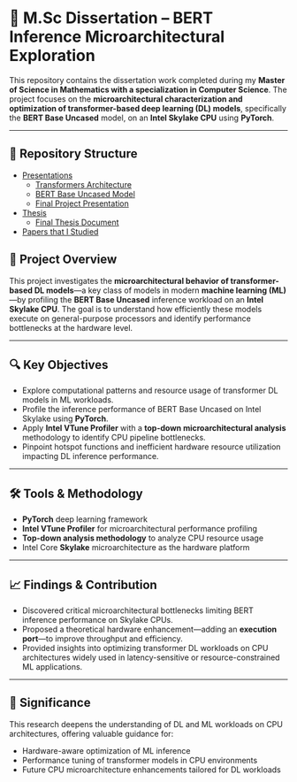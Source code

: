 # 🧠 M.Sc Dissertation – BERT Inference Microarchitectural Exploration

This repository contains the dissertation work completed during my **Master of Science in Mathematics with a specialization in Computer Science**. The project focuses on the **microarchitectural characterization and optimization of transformer-based deep learning (DL) models**, specifically the **BERT Base Uncased** model, on an **Intel Skylake CPU** using **PyTorch**.

---


## 📁 Repository Structure

- [Presentations](./Presentations/)
  - [Transformers Architecture](./Presentations/Transformers_Architecture.pdf)
  - [BERT Base Uncased Model](./Presentations/BERT_Base_Uncased_Model.pdf)
  - [Final Project Presentation](./Presentations/Final_Project_Presentation.pdf)
- [Thesis](./Thesis/)
  - [Final Thesis Document](./Thesis/Thesis.pdf)
- [Papers that I Studied](./Papers_that_I_Studied/)



## 🧾 Project Overview

This project investigates the **microarchitectural behavior of transformer-based DL models**—a key class of models in modern **machine learning (ML)**—by profiling the **BERT Base Uncased** inference workload on an **Intel Skylake CPU**. The goal is to understand how efficiently these models execute on general-purpose processors and identify performance bottlenecks at the hardware level.

---

## 🔍 Key Objectives

- Explore computational patterns and resource usage of transformer DL models in ML workloads.
- Profile the inference performance of BERT Base Uncased on Intel Skylake using **PyTorch**.
- Apply **Intel VTune Profiler** with a **top-down microarchitectural analysis** methodology to identify CPU pipeline bottlenecks.
- Pinpoint hotspot functions and inefficient hardware resource utilization impacting DL inference performance.

---

## 🛠️ Tools & Methodology

- **PyTorch** deep learning framework
- **Intel VTune Profiler** for microarchitectural performance profiling
- **Top-down analysis methodology** to analyze CPU resource usage
- Intel Core **Skylake** microarchitecture as the hardware platform

---

## 📈 Findings & Contribution

- Discovered critical microarchitectural bottlenecks limiting BERT inference performance on Skylake CPUs.
- Proposed a theoretical hardware enhancement—adding an **execution port**—to improve throughput and efficiency.
- Provided insights into optimizing transformer DL workloads on CPU architectures widely used in latency-sensitive or resource-constrained ML applications.

---

## 🧩 Significance

This research deepens the understanding of DL and ML workloads on CPU architectures, offering valuable guidance for:

- Hardware-aware optimization of ML inference
- Performance tuning of transformer models in CPU environments
- Future CPU microarchitecture enhancements tailored for DL workloads
